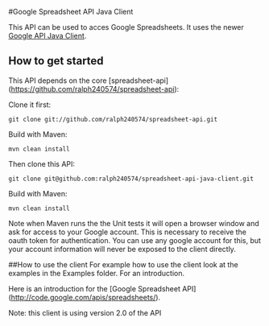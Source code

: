 #Google Spreadsheet API Java Client

This API can be used to acces Google Spreadsheets. It uses the newer [Google API Java Client](http://code.google.com/p/google-api-java-client/).


## How to get started
This API depends on the core [spreadsheet-api] (https://github.com/ralph240574/spreadsheet-api):

Clone it first:

    git clone git://github.com/ralph240574/spreadsheet-api.git
   

Build with Maven:

    mvn clean install
   
   
Then clone this API:

    git clone git@github.com:ralph240574/spreadsheet-api-java-client.git
   
Build with Maven:

    mvn clean install
   
Note when Maven runs the the Unit tests it will open a browser window and ask for access to your Google account. This is necessary to receive the oauth token for authentication. You can use any google account for this, but your account information will never be exposed to the client directly.

##How to use the client
For example how to use the client look at the examples in the Examples folder. For an introduction.

Here is an introduction for the [Google Spreadsheet API] (http://code.google.com/apis/spreadsheets/).

Note: this client is using version 2.0 of the API

